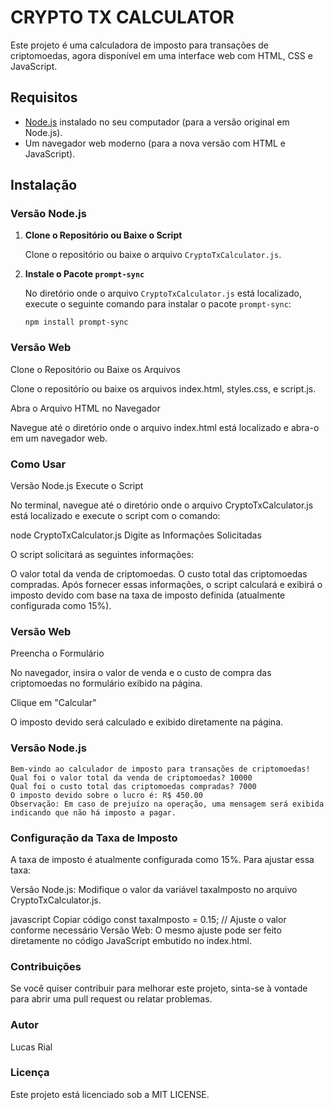 # CRYPTO TX CALCULATOR

Este projeto é uma calculadora de imposto para transações de criptomoedas, agora disponível em uma interface web com HTML, CSS e JavaScript.

## Requisitos

- [Node.js](https://nodejs.org/) instalado no seu computador (para a versão original em Node.js).
- Um navegador web moderno (para a nova versão com HTML e JavaScript).

## Instalação

### Versão Node.js

1. **Clone o Repositório ou Baixe o Script**

   Clone o repositório ou baixe o arquivo `CryptoTxCalculator.js`.

2. **Instale o Pacote `prompt-sync`**

   No diretório onde o arquivo `CryptoTxCalculator.js` está localizado, execute o seguinte comando para instalar o pacote `prompt-sync`:

   ```
   npm install prompt-sync
   ```

### Versão Web
Clone o Repositório ou Baixe os Arquivos

Clone o repositório ou baixe os arquivos index.html, styles.css, e script.js.

Abra o Arquivo HTML no Navegador

Navegue até o diretório onde o arquivo index.html está localizado e abra-o em um navegador web.

### Como Usar
Versão Node.js
Execute o Script

No terminal, navegue até o diretório onde o arquivo CryptoTxCalculator.js está localizado e execute o script com o comando:

node CryptoTxCalculator.js
Digite as Informações Solicitadas

O script solicitará as seguintes informações:

O valor total da venda de criptomoedas.
O custo total das criptomoedas compradas.
Após fornecer essas informações, o script calculará e exibirá o imposto devido com base na taxa de imposto definida (atualmente configurada como 15%).

### Versão Web
Preencha o Formulário

No navegador, insira o valor de venda e o custo de compra das criptomoedas no formulário exibido na página.

Clique em "Calcular"

O imposto devido será calculado e exibido diretamente na página.

### Versão Node.js
```
Bem-vindo ao calculador de imposto para transações de criptomoedas!
Qual foi o valor total da venda de criptomoedas? 10000
Qual foi o custo total das criptomoedas compradas? 7000
O imposto devido sobre o lucro é: R$ 450.00
Observação: Em caso de prejuízo na operação, uma mensagem será exibida indicando que não há imposto a pagar.
```

### Configuração da Taxa de Imposto
A taxa de imposto é atualmente configurada como 15%. Para ajustar essa taxa:

Versão Node.js: Modifique o valor da variável taxaImposto no arquivo CryptoTxCalculator.js.

javascript
Copiar código
const taxaImposto = 0.15; // Ajuste o valor conforme necessário
Versão Web: O mesmo ajuste pode ser feito diretamente no código JavaScript embutido no index.html.

### Contribuições
Se você quiser contribuir para melhorar este projeto, sinta-se à vontade para abrir uma pull request ou relatar problemas.

### Autor
Lucas Rial

### Licença
Este projeto está licenciado sob a MIT LICENSE.
